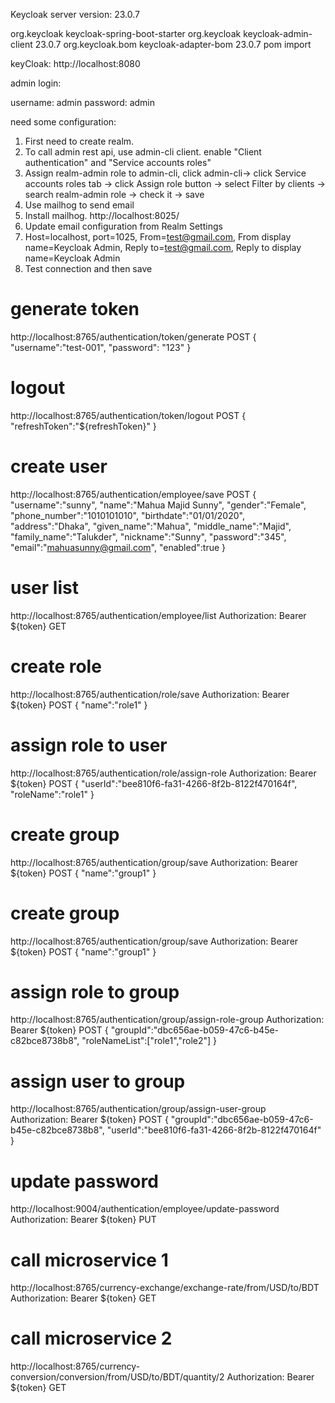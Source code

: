 Keycloak server version: 23.0.7

<dependency>
	<groupId>org.keycloak</groupId>
	<artifactId>keycloak-spring-boot-starter</artifactId>
</dependency>
<dependency>
	<groupId>org.keycloak</groupId>
	<artifactId>keycloak-admin-client</artifactId>
	<version>23.0.7</version>
</dependency>
<dependency>
	<groupId>org.keycloak.bom</groupId>
	<artifactId>keycloak-adapter-bom</artifactId>
	<version>23.0.7</version>
	<type>pom</type>
	<scope>import</scope>
</dependency>
  


keyCloak: 
http://localhost:8080

admin login:

username: admin
password: admin

need some configuration:
1. First need to create realm.
2. To call admin rest api, use admin-cli client. enable "Client authentication" and "Service accounts roles"
3. Assign realm-admin role to admin-cli, click admin-cli-> click Service accounts roles tab -> click Assign role button -> select Filter by clients -> search realm-admin role -> check it -> save 
4. Use mailhog to send email
5. Install mailhog. http://localhost:8025/
6. Update email configuration from Realm Settings
7. Host=localhost, port=1025, From=test@gmail.com, From display name=Keycloak Admin, Reply to=test@gmail.com, Reply to display name=Keycloak Admin
8. Test connection and then save


# generate token
http://localhost:8765/authentication/token/generate
POST
{
"username":"test-001",
"password": "123"
}

# logout
http://localhost:8765/authentication/token/logout
POST
{
"refreshToken":"${refreshToken}"
}

# create user
http://localhost:8765/authentication/employee/save
POST
{
"username":"sunny",
"name":"Mahua Majid Sunny",
"gender":"Female",
"phone_number":"1010101010",
"birthdate":"01/01/2020",
"address":"Dhaka",
"given_name":"Mahua",
"middle_name":"Majid",
"family_name":"Talukder",
"nickname":"Sunny",
"password":"345",
"email":"mahuasunny@gmail.com",
"enabled":true
}

# user list
http://localhost:8765/authentication/employee/list
Authorization: Bearer ${token}
GET

# create role
http://localhost:8765/authentication/role/save
Authorization: Bearer ${token}
POST
{
"name":"role1"
}

# assign role to user
http://localhost:8765/authentication/role/assign-role
Authorization: Bearer ${token}
POST
{
"userId":"bee810f6-fa31-4266-8f2b-8122f470164f",
"roleName":"role1"
}

# create group
http://localhost:8765/authentication/group/save
Authorization: Bearer ${token}
POST
{
"name":"group1"
}

# create group
http://localhost:8765/authentication/group/save
Authorization: Bearer ${token}
POST
{
"name":"group1"
}

# assign role to group
http://localhost:8765/authentication/group/assign-role-group
Authorization: Bearer ${token}
POST
{
"groupId":"dbc656ae-b059-47c6-b45e-c82bce8738b8",
"roleNameList":["role1","role2"]
}

# assign user to group
http://localhost:8765/authentication/group/assign-user-group
Authorization: Bearer ${token}
POST
{
"groupId":"dbc656ae-b059-47c6-b45e-c82bce8738b8",
"userId":"bee810f6-fa31-4266-8f2b-8122f470164f"
}

   
# update password
http://localhost:9004/authentication/employee/update-password
Authorization: Bearer ${token}
PUT

# call microservice 1
http://localhost:8765/currency-exchange/exchange-rate/from/USD/to/BDT
Authorization: Bearer ${token}
GET

# call microservice 2
http://localhost:8765/currency-conversion/conversion/from/USD/to/BDT/quantity/2
Authorization: Bearer ${token}
GET
